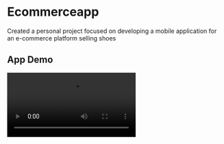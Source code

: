 # Ecommerceapp
 Created a personal project focused on developing a mobile application for an e-commerce platform selling shoes
## App Demo

![App Demo](assets/video/demo_video.mp4)

